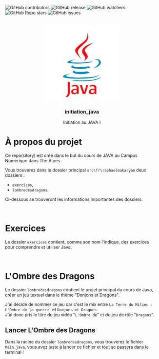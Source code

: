 ![GitHub contributors](https://img.shields.io/github/contributors/raphaelmakaryan/initiation_java?color=0d0&style=for-the-badge)
![GitHub release](https://img.shields.io/github/v/release/raphaelmakaryan/initiation_java?style=for-the-badge)
![GitHub watchers](https://img.shields.io/github/watchers/raphaelmakaryan/initiation_java?style=for-the-badge)
![GitHub Repo stars](https://img.shields.io/github/stars/raphaelmakaryan/initiation_java?color=%23fa0&style=for-the-badge)
![GitHub issues](https://img.shields.io/github/issues/raphaelmakaryan/initiation_java?style=for-the-badge)

<br />
<div align="center">
  <img src="./github/logo.png" alt="Logo" height="250" >

<h3 align="center">initiation_java</h3>
  <p align="center">
   Initiation au JAVA !
  </p>
</div>


# À propos du projet
Ce repo(sitory) est créé dans le but du cours de JAVA au Campus Numérique dans The Alpes.

Vous trouverez dans le dossier principal `src\fr\raphaelmakaryan` deux dossiers : 
- `exercices`,
- `lombredesdragons`.

Ci-dessous se trouveront les informations importantes des dossiers.

<br>

# Exercices
Le dossier `exercices` contient, comme son nom l'indique, des exercices pour comprendre et utiliser Java.

<br>

# L'Ombre des Dragons
Le dossier `lombredesdragons` contient le projet principal du cours de Java, créer un jeu textuel dans le thème "Donjons et Dragons".

J'ai décidé de nommer ce jeu car c'est le mix entre `La Terre du Milieu : L'Ombre de la guerre ` et `Donjons et Dragons`.
<br>
J'ai donc pris le titre du jeu vidéo "`L'Ombre de`" et du jeu de rôle "`Dragons`".

## Lancer L'Ombre des Dragons
Dans la racine du dossier  `lombredesdragons`, vous trouverez le fichier `Main.java`, vous avez juste à lancer ce fichier et tout se passera dans le terminal !